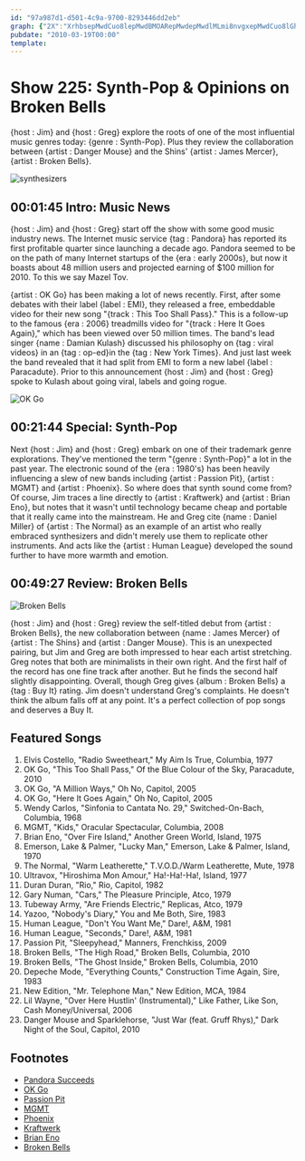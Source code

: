 ```yaml
---
id: "97a987d1-d501-4c9a-9700-8293446dd2eb"
graph: {"2X":"XrhbsepMwdCuo8lepMwdBMOARepMwdepMwdlMLmi8nvgxepMwdCuo8lGh8tKBMOARGh8tKXrhbsdz604Gh8tKdz604BHVBkdz604","108":"JjyFIoJUGvmckbYoJUGvjpULloJUGvQ2hGEoJUGvBI5gloJUGv6efhfoJUGvLrMQuoJUGvBLadWQ2hGE","2AF":"97qipX6cfd97qipBHm1GS0XQyaSc9ES0XQyXOfmpS0XQybOgU64BClgXOfmp97qipbOgU6"}
pubdate: "2010-03-19T00:00"
template: 
---
```






# Show 225: Synth-Pop & Opinions on Broken Bells

{host : Jim} and {host : Greg} explore the roots of one of the most influential music genres today: {genre : Synth-Pop}. Plus they review the collaboration between {artist : Danger Mouse} and the Shins' {artist : James Mercer}, {artist : Broken Bells}.

![synthesizers](https://static.soundopinions.org/images/2010/synth/2.jpg)



## 00:01:45 Intro: Music News

{host : Jim} and {host : Greg} start off the show with some good music industry news. The Internet music service {tag : Pandora} has reported its first profitable quarter since launching a decade ago. Pandora seemed to be on the path of many Internet startups of the {era : early 2000s}, but now it boasts about 48 million users and projected earning of $100 million for 2010. To this we say Mazel Tov.

{artist : OK Go} has been making a lot of news recently. First, after some debates with their label {label : EMI}, they released a free, embeddable video for their new song "{track : This Too Shall Pass}." This is a follow-up to the famous {era : 2006} treadmills video for "{track : Here It Goes Again}," which has been viewed over 50 million times. The band's lead singer {name : Damian Kulash} discussed his philosophy on {tag : viral videos} in an {tag : op-ed}in the {tag : New York Times}. And just last week the band revealed that it had split from EMI to form a new label {label : Paracadute}. Prior to this announcement {host : Jim} and {host : Greg} spoke to Kulash about going viral, labels and going rogue.

![OK Go](https://static.soundopinions.org/assets/225/2X0.jpg)



## 00:21:44 Special: Synth-Pop

Next {host : Jim} and {host : Greg} embark on one of their trademark genre explorations. They've mentioned the term "{genre : Synth-Pop}" a lot in the past year. The electronic sound of the {era : 1980's} has been heavily influencing a slew of new bands including {artist : Passion Pit}, {artist : MGMT} and {artist : Phoenix}. So where does that synth sound come from? Of course, Jim traces a line directly to {artist : Kraftwerk} and {artist : Brian Eno}, but notes that it wasn't until technology became cheap and portable that it really came into the mainstream. He and Greg cite {name : Daniel Miller} of {artist : The Normal} as an example of an artist who really embraced synthesizers and didn't merely use them to replicate other instruments. And acts like the {artist : Human League} developed the sound further to have more warmth and emotion.



## 00:49:27 Review: Broken Bells

![Broken Bells](https://static.soundopinions.org/assets/225/2AF0.jpg)

{host : Jim} and {host : Greg} review the self-titled debut from {artist : Broken Bells}, the new collaboration between {name : James Mercer} of {artist : The Shins} and {artist : Danger Mouse}. This is an unexpected pairing, but Jim and Greg are both impressed to hear each artist stretching. Greg notes that both are minimalists in their own right. And the first half of the record has one fine track after another. But he finds the second half slightly disappointing. Overall, though Greg gives {album : Broken Bells} a {tag : Buy It} rating. Jim doesn't understand Greg's complaints. He doesn't think the album falls off at any point. It's a perfect collection of pop songs and deserves a Buy It.



## Featured Songs

1. Elvis Costello, "Radio Sweetheart," My Aim Is True, Columbia, 1977
2. OK Go, "This Too Shall Pass," Of the Blue Colour of the Sky, Paracadute, 2010
3. OK Go, "A Million Ways," Oh No, Capitol, 2005
4. OK Go, "Here It Goes Again," Oh No, Capitol, 2005
5. Wendy Carlos, "Sinfonia to Cantata No. 29," Switched-On-Bach, Columbia, 1968
6. MGMT, "Kids," Oracular Spectacular, Columbia, 2008
7. Brian Eno, "Over Fire Island," Another Green World, Island, 1975
8. Emerson, Lake & Palmer, "Lucky Man," Emerson, Lake & Palmer, Island, 1970
9. The Normal, "Warm Leatherette," T.V.O.D./Warm Leatherette, Mute, 1978
10. Ultravox, "Hiroshima Mon Amour," Ha!-Ha!-Ha!, Island, 1977
11. Duran Duran, "Rio," Rio, Capitol, 1982
12. Gary Numan, "Cars," The Pleasure Principle, Atco, 1979
13. Tubeway Army, "Are Friends Electric," Replicas, Atco, 1979
14. Yazoo, "Nobody's Diary," You and Me Both, Sire, 1983
15. Human League, "Don't You Want Me," Dare!, A&M, 1981
16. Human League, "Seconds," Dare!, A&M, 1981
17. Passion Pit, "Sleepyhead," Manners, Frenchkiss, 2009
18. Broken Bells, "The High Road," Broken Bells, Columbia, 2010
19. Broken Bells, "The Ghost Inside," Broken Bells, Columbia, 2010
20. Depeche Mode, "Everything Counts," Construction Time Again, Sire, 1983
21. New Edition, "Mr. Telephone Man," New Edition, MCA, 1984
22. Lil Wayne, "Over Here Hustlin' (Instrumental)," Like Father, Like Son, Cash Money/Universal, 2006
23. Danger Mouse and Sparklehorse, "Just War (feat. Gruff Rhys)," Dark Night of the Soul, Capitol, 2010



## Footnotes

- [Pandora Succeeds](http://www.nytimes.com/2010/03/08/technology/08pandora.html?_r=0)
- [OK Go](http://okgo.net/)
- [Passion Pit](http://passionpitmusic.com)
- [MGMT](http://whoismgmt.com/visualize#_=_)
- [Phoenix](http://www.wearephoenix.com/)
- [Kraftwerk](http://www.kraftwerk.com/)
- [Brian Eno](http://brian-eno.net/)
- [Broken Bells](http://brokenbells.com/)